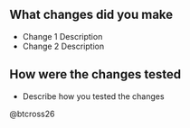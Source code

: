 ## What changes did you make
* Change 1 Description
* Change 2 Description

## How were the changes tested
* Describe how you tested the changes

@btcross26
